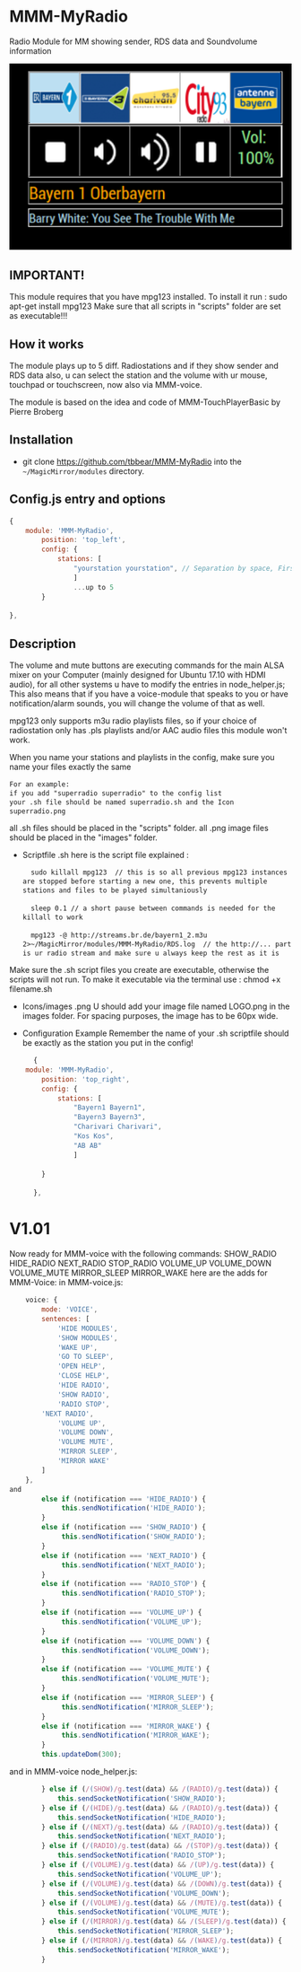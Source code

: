 # MMM-MyRadio
Radio Module for MM showing sender, RDS data and Soundvolume information

![](MMM-MyRadio.png)

## IMPORTANT!

This module requires that you have mpg123 installed.
To install it run : sudo apt-get install mpg123 
Make sure that all scripts in "scripts" folder are set as executable!!!


## How it works

The module plays up to 5 diff. Radiostations and if they show sender and RDS data also, u can select the station and the volume 
with ur mouse, touchpad or touchscreen, now also via MMM-voice.

The module is based on the idea and code of MMM-TouchPlayerBasic by Pierre Broberg

## Installation

* git clone https://github.com/tbbear/MMM-MyRadio into the `~/MagicMirror/modules` directory.

## Config.js entry and options

````javascript
{
	module: 'MMM-MyRadio',
		position: 'top_left',
		config: {
			stations: [
				"yourstation yourstation", // Separation by space, First part "yourstation" is the .png image filename, the second is .sh script name
				]
				...up to 5
		}

},
````

## Description

The volume and mute buttons are executing commands for the main ALSA mixer on your Computer (mainly designed for Ubuntu 17.10 with HDMI audio), for 
all other systems u have to modify the entries in node_helper.js;
This also means that if you have a voice-module that speaks to you or have notification/alarm sounds, you will change the volume of that as well.

mpg123 only supports m3u radio playlists files,
so if your choice of radiostation only has .pls playlists and/or AAC audio files this module won't work.

When you name your stations and playlists in the config, make sure you name your files exactly the same

	For an example:
	if you add "superradio superradio" to the config list
	your .sh file should be named superradio.sh and the Icon superradio.png

all .sh files should be placed in the "scripts" folder.
all .png image files should be placed in the "images" folder.

* Scriptfile .sh
	here is the script file explained :

		sudo killall mpg123  // this is so all previous mpg123 instances are stopped before starting a new one, this prevents multiple stations and files to be played simultaniously

		sleep 0.1 // a short pause between commands is needed for the killall to work

		mpg123 -@ http://streams.br.de/bayern1_2.m3u 2>~/MagicMirror/modules/MMM-MyRadio/RDS.log  // the http://... part is ur radio stream and make sure u always keep the rest as it is

Make sure the .sh script files you create are executable, otherwise the scripts will not run.
To make it executable via the terminal use : chmod +x filename.sh  

* Icons/images .png
	U should add your image file named LOGO.png in the images folder.
	For spacing purposes, the image has to be 60px wide.

* Configuration Example
	Remember the name of your .sh scriptfile should be exactly as the station you put in the config! 

````javascript
      {
	module: 'MMM-MyRadio',
		position: 'top_right',
		config: {
			stations: [
				"Bayern1 Bayern1", 
				"Bayern3 Bayern3",
				"Charivari Charivari",
				"Kos Kos",
				"AB AB"
				]

		}

      },

````
# V1.01
Now ready for MMM-voice with the following commands:
SHOW_RADIO
HIDE_RADIO
NEXT_RADIO
STOP_RADIO
VOLUME_UP
VOLUME_DOWN
VOLUME_MUTE
MIRROR_SLEEP
MIRROR_WAKE
here are the adds for MMM-Voice:
in MMM-voice.js:
````javascript
    voice: {
        mode: 'VOICE',
        sentences: [
            'HIDE MODULES',
            'SHOW MODULES',
            'WAKE UP',
            'GO TO SLEEP',
            'OPEN HELP',
            'CLOSE HELP',
            'HIDE RADIO',
            'SHOW RADIO',
            'RADIO STOP',
	    'NEXT RADIO',
            'VOLUME UP',
            'VOLUME DOWN',
            'VOLUME MUTE',
            'MIRROR SLEEP',
            'MIRROR WAKE'
        ]
    },
and
        else if (notification === 'HIDE_RADIO') {
             this.sendNotification('HIDE_RADIO');
        }
        else if (notification === 'SHOW_RADIO') {
             this.sendNotification('SHOW_RADIO');
        }
        else if (notification === 'NEXT_RADIO') {
             this.sendNotification('NEXT_RADIO');
        }
        else if (notification === 'RADIO_STOP') {
             this.sendNotification('RADIO_STOP');
        }
        else if (notification === 'VOLUME_UP') {
             this.sendNotification('VOLUME_UP');
        }
        else if (notification === 'VOLUME_DOWN') {
             this.sendNotification('VOLUME_DOWN');
        }
        else if (notification === 'VOLUME_MUTE') {
             this.sendNotification('VOLUME_MUTE');
        }
        else if (notification === 'MIRROR_SLEEP') {
             this.sendNotification('MIRROR_SLEEP');
        }
        else if (notification === 'MIRROR_WAKE') {
             this.sendNotification('MIRROR_WAKE');
        }
        this.updateDom(300);
````
and in MMM-voice node_helper.js:
````javascript
        } else if (/(SHOW)/g.test(data) && /(RADIO)/g.test(data)) {
            this.sendSocketNotification('SHOW_RADIO');
        } else if (/(HIDE)/g.test(data) && /(RADIO)/g.test(data)) {
            this.sendSocketNotification('HIDE_RADIO');
        } else if (/(NEXT)/g.test(data) && /(RADIO)/g.test(data)) {
            this.sendSocketNotification('NEXT_RADIO');
        } else if (/(RADIO)/g.test(data) && /(STOP)/g.test(data)) {
            this.sendSocketNotification('RADIO_STOP');
        } else if (/(VOLUME)/g.test(data) && /(UP)/g.test(data)) {
            this.sendSocketNotification('VOLUME_UP');
        } else if (/(VOLUME)/g.test(data) && /(DOWN)/g.test(data)) {
            this.sendSocketNotification('VOLUME_DOWN');
        } else if (/(VOLUME)/g.test(data) && /(MUTE)/g.test(data)) {
            this.sendSocketNotification('VOLUME_MUTE');
        } else if (/(MIRROR)/g.test(data) && /(SLEEP)/g.test(data)) {
            this.sendSocketNotification('MIRROR_SLEEP');
        } else if (/(MIRROR)/g.test(data) && /(WAKE)/g.test(data)) {
            this.sendSocketNotification('MIRROR_WAKE');
        }

````
